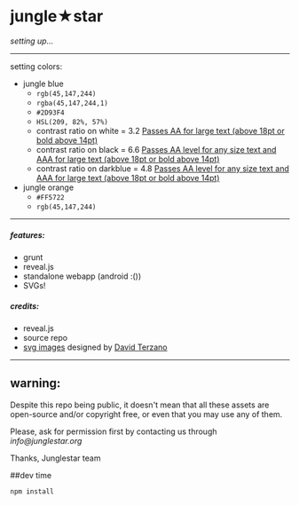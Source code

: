 # jungle★star

_setting up..._

- - -


setting colors:

- jungle blue  
    - ` rgb(45,147,244) `
    - ` rgba(45,147,244,1) `
    - ` #2D93F4 ` 
    - ` HSL(209, 82%, 57%) `
    - contrast ratio on white = 3.2 [Passes AA for large text (above 18pt or bold above 14pt)](http://leaverou.github.io/contrast-ratio/#hsla%28%20209%2C%2082%25%2C%2057%25%2C%20.7%29-on-white)
    - contrast ratio on black = 6.6 [Passes AA level for any size text and AAA for large text (above 18pt or bold above 14pt)](http://leaverou.github.io/contrast-ratio/#hsla%28%20209%2C%2082%25%2C%2057%25%2C%20.7%29-on-black)
    - contrast ratio on darkblue = 4.8 [Passes AA level for any size text and AAA for large text (above 18pt or bold above 14pt)](http://leaverou.github.io/contrast-ratio/#hsla%28209%2C83%25%2C57%25%2C1%29-on-darkblue)
- jungle orange
    - ` #FF5722 `
    - ` rgb(45,147,244) `
 
- - -

##### features:

- grunt  
- reveal.js
- standalone webapp (android :())
- SVGs!

##### credits:

- reveal.js
- source repo
- [svg images](https://github.com/toybreaker/junglestar/tree/gh-pages/images) designed by [David Terzano](http://work-it.it)

 
- - -

## warning:

Despite this repo being public, it doesn't mean that all these assets are open-source and/or copyright free, or even that you may use any of them.

Please, ask for permission first by contacting us through _info@junglestar.org_

Thanks, Junglestar team


##dev time

```
npm install
```
